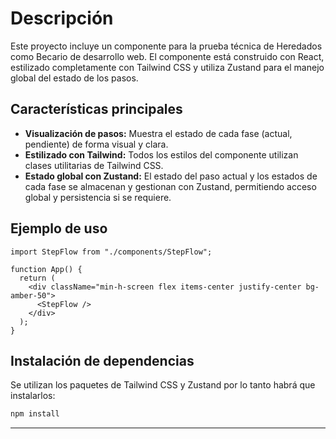 # Descripción

Este proyecto incluye un componente para la prueba técnica de Heredados como Becario de desarrollo web. El componente está construido con React, estilizado completamente con Tailwind CSS y utiliza Zustand para el manejo global del estado de los pasos.

## Características principales

- **Visualización de pasos:** Muestra el estado de cada fase (actual, pendiente) de forma visual y clara.
- **Estilizado con Tailwind:** Todos los estilos del componente utilizan clases utilitarias de Tailwind CSS.
- **Estado global con Zustand:** El estado del paso actual y los estados de cada fase se almacenan y gestionan con Zustand, permitiendo acceso global y persistencia si se requiere.

## Ejemplo de uso

```tsx
import StepFlow from "./components/StepFlow";

function App() {
  return (
    <div className="min-h-screen flex items-center justify-center bg-amber-50">
      <StepFlow />
    </div>
  );
}
```

## Instalación de dependencias

Se utilizan los paquetes de Tailwind CSS y Zustand por lo tanto habrá que instalarlos:

```bash
npm install
```

---
